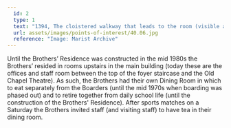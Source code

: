```yaml
---
  id: 2
  type: 1
  text: "1394, The cloistered walkway that leads to the room (visible at the end of the walkway framed by the arch) that was originally the Brothers’ Dining Room and today is Habits Coffee Shop."
  url: assets/images/points-of-interest/40.06.jpg
  reference: "Image: Marist Archive"
---
```

Until the Brothers’ Residence was constructed in the mid 1980s the Brothers’ resided in rooms upstairs in the main building (today these are the offices and staff room between the top of the foyer staircase and the Old Chapel Theatre). As such, the Brothers had their own Dining Room in which to eat separately from the Boarders (until the mid 1970s when boarding was phased out) and to retire together from daily school life (until the construction of the Brothers' Residence). After sports matches on a Saturday the Brothers invited staff (and visiting staff) to have tea in their dining room. 
